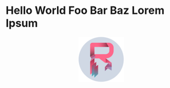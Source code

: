 # Hello World Foo Bar Baz Lorem Ipsum

<div style="text-align: center;">
  <a href="https://radedev.com" target="_blank" rel="noopener noreferrer">
    <img src="/images/light-circle-color.svg" alt="radedev logo" width="120px" />
  </a>
</div>


<!--
**Rade58/Rade58** is a ✨ _special_ ✨ repository because its `README.md` (this file) appears on your GitHub profile.

Here are some ideas to get you started:

- 🔭 I’m currently working on ...
- 🌱 I’m currently learning ...
- 👯 I’m looking to collaborate on ...
- 🤔 I’m looking for help with ...
- 💬 Ask me about ...
- 📫 How to reach me: ...
- 😄 Pronouns: ...
- ⚡ Fun fact: ...
-->
